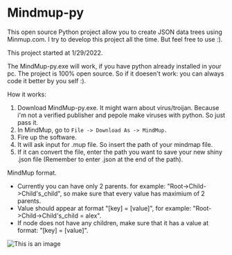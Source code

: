 # Mindmup-py
This open source Python project allow you to create JSON data trees using Minmup.com. I try to develop this project all the time. But feel free to use :).

This project started at 1/29/2022.

The MindMup-py.exe will work, if you have python already installed in your pc.
The project is 100% open source. So if it doesen't work: you can always code it better by you self :).

How it works:

1. Download MindMup-py.exe. It might warn about virus/troijan. Because i'm not a verified publisher and pepole make viruses with python. So just pass it.
2. In MindMup, go to ```File -> Download As -> MindMup.```
3. Fire up the software.
4. It will ask input for .mup file. So insert the path of your mindmap file.
5. If it can convert the file, enter the path you want to save your new shiny .json file (Remember to enter <filename>.json at the end of the path).
  
 
MindMup format.
  - Currently you can have only 2 parents. for example: "Root->Child->Child's_child", so make sure that every value has maximium of 2 parents.
  - Value should appear at format "[key] = [value]", for example: "Root->Child->Child's_child = alex".
  - If node does not have any children, make sure that it has a value at format: "[key] = [value]".

![This is an image](https://i.ibb.co/2hsHTtP/Capture.png)
